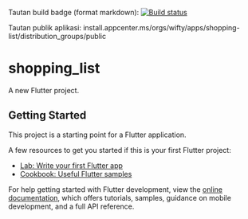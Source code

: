 Tautan build badge (format markdown): [![Build status](https://build.appcenter.ms/v0.1/apps/59f15fa9-d52f-4759-8c05-4569333e6b7e/branches/main/badge)](https://appcenter.ms)


Tautan publik aplikasi: install.appcenter.ms/orgs/wifty/apps/shopping-list/distribution_groups/public

# shopping_list

A new Flutter project.

## Getting Started

This project is a starting point for a Flutter application.

A few resources to get you started if this is your first Flutter project:

- [Lab: Write your first Flutter app](https://docs.flutter.dev/get-started/codelab)
- [Cookbook: Useful Flutter samples](https://docs.flutter.dev/cookbook)

For help getting started with Flutter development, view the
[online documentation](https://docs.flutter.dev/), which offers tutorials,
samples, guidance on mobile development, and a full API reference.
